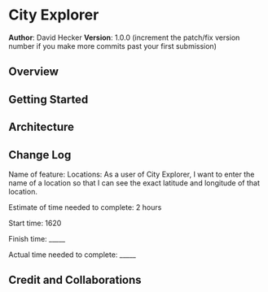# City Explorer

**Author**: David Hecker
**Version**: 1.0.0 (increment the patch/fix version number if you make more commits past your first submission)

## Overview
<!-- Provide a high level overview of what this application is and why you are building it, beyond the fact that it's an assignment for this class. (i.e. What's your problem domain?) -->

## Getting Started
<!-- What are the steps that a user must take in order to build this app on their own machine and get it running? -->

## Architecture
<!-- Provide a detailed description of the application design. What technologies (languages, libraries, etc) you're using, and any other relevant design information. -->

## Change Log
<!-- Use this area to document the iterative changes made to your application as each feature is successfully implemented. Use time stamps. Here's an example:

01-01-2001 4:59pm - Application now has a fully-functional express server, with a GET route for the location resource. -->
Name of feature: Locations: As a user of City Explorer, I want to enter the name of a location so that I can see the exact latitude and longitude of that location.

Estimate of time needed to complete: 2 hours

Start time: 1620

Finish time: _____

Actual time needed to complete: _____

## Credit and Collaborations
<!-- Give credit (and a link) to other people or resources that helped you build this application. -->
